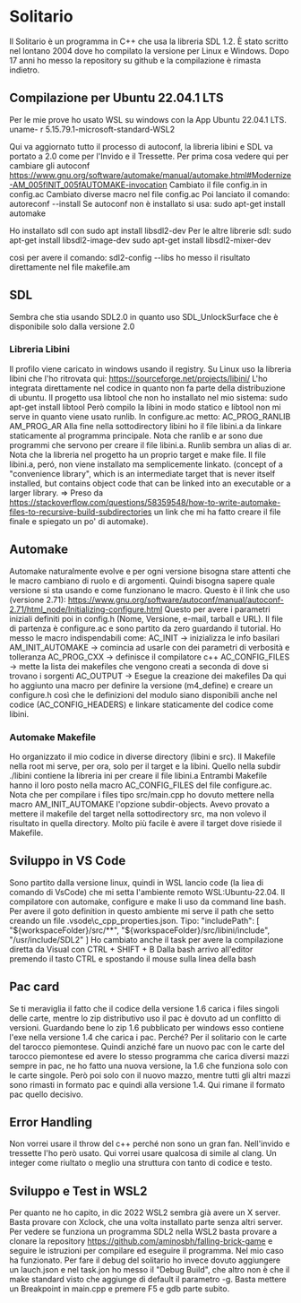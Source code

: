 # Solitario
Il Solitario è un programma in C++ che usa la libreria SDL 1.2. È stato scritto 
nel lontano 2004 dove ho compilato la versione per Linux e Windows.
Dopo 17 anni ho messo la repository su github e la compilazione è rimasta indietro.

## Compilazione per Ubuntu 22.04.1 LTS
Per le mie prove ho usato WSL su windows con la App Ubuntu 22.04.1 LTS.
    uname- r
    5.15.79.1-microsoft-standard-WSL2

Qui va aggiornato tutto il processo di autoconf, la libreria libini e SDL va portato a 2.0 
come per l'Invido e il Tressette.
Per prima cosa vedere qui per cambiare gli autoconf
https://www.gnu.org/software/automake/manual/automake.html#Modernize-AM_005fINIT_005fAUTOMAKE-invocation
Cambiato il file config.in in config.ac
Cambiato diverse macro nel file config.ac
Poi lanciato il comando:
    autoreconf --install
Se autoconf non è installato si usa:
    sudo apt-get install automake

Ho installato sdl con
    sudo apt install libsdl2-dev
Per le altre librerie sdl:
    sudo apt-get install libsdl2-image-dev
    sudo apt-get install libsdl2-mixer-dev

così per avere il comando:
    sdl2-config --libs
ho messo il risultato direttamente nel file makefile.am

## SDL
Sembra che stia usando SDL2.0 in quanto uso SDL_UnlockSurface che è disponibile solo
dalla versione 2.0

### Libreria Libini
Il profilo viene caricato in windows usando il registry. Su Linux uso la libreria
libini che l'ho ritrovata qui:
https://sourceforge.net/projects/libini/
L'ho integrata direttamente nel codice in quanto non fa parte della distribuzione 
di ubuntu.
Il progetto usa libtool che non ho installato nel mio sistema:
sudo apt-get install libtool
Però compilo la libini in modo statico e libtool non mi serve in quanto viene usato runlib.
In configure.ac metto:
AC_PROG_RANLIB
AM_PROG_AR
Alla fine nella sottodirectory libini ho il file libini.a da linkare staticamente al
programma principale. Nota che ranlib e ar sono due programmi che servono per 
creare il file libini.a. Runlib sembra un alias di ar.
Nota che la libreria nel progetto ha un proprio target e make file.
Il file libini.a, peró, non viene installato ma semplicemente linkato.
(concept of a "convenience library", which is an intermediate target that is never itself installed, 
but contains object code that can be linked into an executable or a larger library. 
=> Preso da https://stackoverflow.com/questions/58359548/how-to-write-automake-files-to-recursive-build-subdirectories 
un link che mi ha fatto creare il file finale e spiegato un po' di automake).

## Automake
Automake naturalmente evolve e per ogni versione bisogna stare attenti che
le macro cambiano di ruolo e di argomenti. Quindi bisogna sapere quale versione
si sta usando e come funzionano le macro.
Questo è il link che uso (versione 2.71):
https://www.gnu.org/software/autoconf/manual/autoconf-2.71/html_node/Initializing-configure.html
Questo per avere i parametri iniziali definiti poi in config.h (Nome, Versione, e-mail, tarball e URL).
Il file di partenza è configure.ac e sono partito da zero guardando il tutorial.
Ho messo le macro indispendabili come:
AC_INIT -> inizializza le info basilari
AM_INIT_AUTOMAKE -> comincia ad usarle con dei parametri di verbosità e tolleranza
AC_PROG_CXX -> definisce il compilatore c++
AC_CONFIG_FILES -> mette la lista dei makefiles che vengono creati a seconda di dove si trovano i sorgenti
AC_OUTPUT -> Esegue la creazione dei makefiles
Da qui ho aggiunto una macro per definire la versione (m4_define) e creare un configure.h
così che le definizioni del modulo siano disponibili anche nel codice (AC_CONFIG_HEADERS)
e linkare staticamente del codice come libini.

### Automake Makefile
Ho organizzato il mio codice in diverse directory (libini e src). 
Il Makefile nella root mi serve, per ora, solo per il target e la libini.
Quello nella subdir ./libini contiene la libreria ini per creare il file libini.a
Entrambi Makefile hanno il loro posto nella macro AC_CONFIG_FILES  del file configure.ac.
Nota che per compilare i files tipo src/main.cpp ho dovuto mettere nella macro 
AM_INIT_AUTOMAKE l'opzione subdir-objects.
Avevo provato a mettere il makefile del target nella sottodirectory src, ma non
volevo il risultato in quella directory. Molto più facile è avere il target
dove risiede il Makefile.

## Sviluppo in VS Code
Sono partito dalla versione linux, quindi in WSL lancio code (la liea di comando di VsCode) che mi setta l'ambiente
remoto WSL:Ubuntu-22.04. Il compilatore con automake, configure e make li uso da command line bash.
Per avere il goto definition in questo ambiente mi serve il path che setto creando un file
.vsode\c_cpp_properties.json. Tipo:
    "includePath": [
                "${workspaceFolder}/src/**",
                "${workspaceFolder}/src/libini/include",
                "/usr/include/SDL2"
            ]
Ho cambiato anche il task per avere la compilazione diretta da Visual con CTRL + SHIFT + B
Dalla bash arrivo all'editor premendo il tasto CTRL e spostando il mouse sulla linea della bash

## Pac card
Se ti meraviglia il fatto che il codice della versione 1.6 carica i files 
singoli delle carte, mentre lo zip distributivo uso il pac è dovuto ad un conflitto di versioni. 
Guardando bene lo zip 1.6 pubblicato per windows esso contiene l'exe nella versione 1.4 
che carica i pac. Perché? Per il solitario con le carte del tarocco piemontese.
Quindi anziché fare un nuovo pac con le carte del tarocco piemontese ed avere lo stesso programma che
carica diversi mazzi sempre in pac, ne ho fatto una nuova versione, la 1.6 che funziona solo con le
carte singole. Però poi solo con il nuovo mazzo, mentre tutti gli altri mazzi sono
rimasti in formato pac e quindi alla versione 1.4. 
Qui rimane il formato pac quello decisivo. 

## Error Handling
Non vorrei usare il throw del c++ perché non sono un gran fan. Nell'invido
e tressette l'ho però usato. Qui vorrei usare qualcosa di simile al clang. 
Un integer come riultato o meglio una struttura con tanto di codice e testo.

## Sviluppo e Test in WSL2
Per quanto ne ho capito, in dic 2022 WSL2 sembra già avere un X server.
Basta provare con Xclock, che una volta installato parte senza altri server.
Per vedere se funziona un programma SDL2 nella WSL2 basta provare a clonare la
repository https://github.com/aminosbh/falling-brick-game
e seguire le istruzioni per compilare ed eseguire il programma. Nel mio caso ha funzionato.
Per fare il debug del solitario ho invece dovuto aggiungere un lauch.json e 
nel task.jon ho messo il "Debug Build", che altro non è che il make standard visto
che aggiunge di default il parametro -g. Basta mettere un Breakpoint in main.cpp e 
premere F5 e gdb parte subito.



